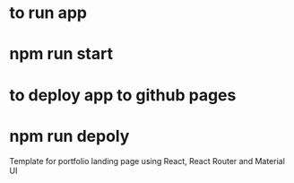# to run app 
# npm run start

# to deploy app to github pages
# npm run depoly

Template for portfolio landing page using React, React Router and Material UI
